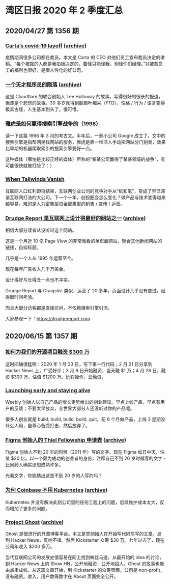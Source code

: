 # 湾区日报 2020 年 2 季度汇总

## 2020/04/27 第 1356 期

### [Carta’s covid-19 layoff](https://medium.com/@henrysward/cartas-covid-19-layoff-cbb80e3e8a5d) ([archive](https://archive.md/20201106140831/https://medium.com/@henrysward/cartas-covid-19-layoff-cbb80e3e8a5d))

疫情期间很多公司都在裁员。本文是 Carta 的 CEO 对他们员工宣布裁员决定的讲稿。“每个被裁的人都是我拍板决定的，要怪只能怪我，别怪你们经理。”对被裁员工的福利也很好，是很人性化的好公司。

### [一个天才程序员的陨落](https://www.wired.com/story/lee-holloway-devastating-decline-brilliant-young-coder/) ([archive](https://archive.md/20210512212640/https://www.wired.com/story/lee-holloway-devastating-decline-brilliant-young-coder/))

这是 Cloudflare 的联合创始人 Lee Holloway 的故事。写得很好的很长的报道，但却是个悲伤的故事。30 多岁就得到额颞叶痴呆（FTD），性格 / 行为 / 语言变得极其古怪，人生基本到头了。很可惜。

### [雅虎是如何赢得搜索引擎战争的（1998）](https://archive.fortune.com/magazines/fortune/fortune_archive/1998/03/02/238576/index.htm)

读一下这篇 1998 年 3 月的考古文。半年后，一家小公司 Google 成立了。文中的搜索引擎是指帮网民找网站的服务，雅虎是靠一堆活人手动把网站分门别类，效果比早期的机器爬取索引的搜索引擎要好一点。

这种媒体（哪怕是比较正经的媒体）声称的“某某公司赢得了某某领域的战争”，有可能很快就被打脸了：）

### [When Tailwinds Vanish](https://luttig.substack.com/p/when-tailwinds-vanish)

互联网人口红利即将结束，互联网创业公司的竞争对手从“纸和笔”，变成了早已深谙互联网打法的大公司。下一个十年，创投圈会怎么变化？做产品与技术变得越来越容易，难的是人力密集型资金密集型的销售 / 宣传 / 运营。

### [Drudge Report 是互联网上设计得最好的网站之一](https://signalvnoise.com/posts/1407-why-the-drudge-report-is-one-of-the-best-designed-sites-on-the-web) ([archive](https://archive.md/20160913045043/https://signalvnoise.com/posts/1407-why-the-drudge-report-is-one-of-the-best-designed-sites-on-the-web))

相信大部分读者从没听过这个网站。

这是一个月近 10 亿 Page View 的非常难看的单页面网站，聚合其他新闻网站的链接，自拟标题。

几乎是一个人从 1995 年运营至今。

现在每年广告收入几千万美金。

设计得好与长得丑一点也不冲突。

Drudge Report 与 Craigslist 类似，运营了 20 多年，页面设计几乎没有变过，经得起时间考验。

而且大部分访客都是直接访问，不依赖搜索引擎引流。

大家参观一下：<https://drudgereport.com>

## 2020/06/15 第 1357 期

### [如何为我们的开源项目融资 $300 万](https://posthog.com/blog/raising-3m-for-os)

这时间轴很猛啊：2020 年 1 月 23 日，写下第一行代码；2 月 21 日分享到 Hacker News 上，广受好评；3 月 6 日开始融资，当天融 $1 万；4 月 26 日，融资 $300 万，估值 $1200 万。远程操作，云融资。

### [Launching early and staying alive](http://www.david.blog/blog/the-importance-of-launching-early-and-staying-alive)

Weebly 创始人以自己产品的增长走势给出的创业建议。早点上线产品，早点有用户的反馈；不要太早放弃，全世界大部分人还没听过你的产品呢。

很多人创业就是 build, build, build, build, quit。花 6 个月做产品，上线 3 星期没什么人用，自尊心备受打击，然后放弃了。

### [Figma 创始人的 Thiel Fellowship 申请表](https://www.linkedin.com/pulse/figmas-story-part-1-my-thiel-fellowship-application-2011-dylan-field/) ([archive](https://archive.md/20220929041818/https://www.linkedin.com/pulse/figmas-story-part-1-my-thiel-fellowship-application-2011-dylan-field/))

Figma 创始人不到 20 岁的时候（2011 年）写的文字。现在 Figma 如日中天，估值 $20 亿。以一个颇为成功的创业者的身份，注释自己不到 20 岁时候写的文字 - 比同龄人确实思想成熟许多。

光看文字，你能猜出这是不到 20 岁的人写的吗？

### [为何 Coinbase 不用 Kubernetes](https://blog.coinbase.com/container-technologies-at-coinbase-d4ae118dcb6c) ([archive](https://archive.md/20200610143734/https://blog.coinbase.com/container-technologies-at-coinbase-d4ae118dcb6c))

Kubernetes 并没有解决此刻公司里的任何工程上的问题，后续维护成本太大，反而增加了更多的问题。

### [Project Ghost](https://john.onolan.org/ghost/) ([archive](https://archive.md/20130513171711/http://john.onolan.org/ghost/))

Ghost 是很流行的开源博客平台。本文是其创始人在开始写代码前写的文章，发到 Hacker News，反响不错。然后 Kickstarter 众筹 $30 万。七年过去了，现在公司年收入 $200 多万。

当代互联网公司的发展史很容易在网上找到蛛丝马迹，从最开始的 idea 的讨论，到 Hacker News 上的 Show HN，公开地融资，公开地招人。Ghost 的故事也能由点串成线。从这篇文章开始，到 Kickstarter 的众筹页面。公司是 non-profit，没有融资。收入，用户数等数字在 About 页面完全公开。
